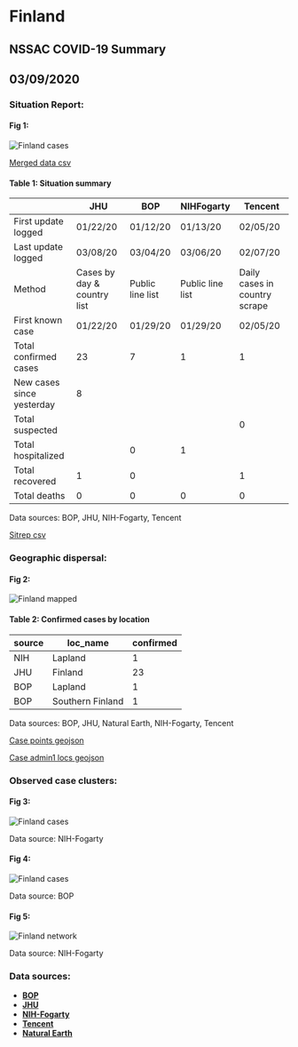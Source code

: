 # Finland
## NSSAC COVID-19 Summary
## 03/09/2020



### Situation Report:
#### Fig 1:
![Finland cases](../merged_histories/Finland_merged_histories.png)

[Merged data csv](https://github.com/SchlittDataSci/SchlittDataSci.github.io/blob/master/data/tables/Finland_merged_daily.csv)

#### Table 1: Situation summary


|                           | JHU                         | BOP              | NIHFogarty       | Tencent                       |
|---------------------------|-----------------------------|------------------|------------------|-------------------------------|
| First update logged       | 01/22/20                    | 01/12/20         | 01/13/20         | 02/05/20                      |
| Last update logged        | 03/08/20                    | 03/04/20         | 03/06/20         | 02/07/20                      |
| Method                    | Cases by day & country list | Public line list | Public line list | Daily cases in country scrape |
| First known case          | 01/22/20                    | 01/29/20         | 01/29/20         | 02/05/20                      |
| Total confirmed cases     | 23                          | 7                | 1                | 1                             |
| New cases since yesterday | 8                           |                  |                  |                               |
| Total suspected           |                             |                  |                  | 0                             |
| Total hospitalized        |                             | 0                | 1                |                               |
| Total recovered           | 1                           | 0                |                  | 1                             |
| Total deaths              | 0                           | 0                | 0                | 0                             |

Data sources: BOP, JHU, NIH-Fogarty, Tencent


[Sitrep csv](https://github.com/SchlittDataSci/SchlittDataSci.github.io/blob/master/data/tables/Finland_sitrep.csv)

### Geographic dispersal:
#### Fig 2:
![Finland mapped](../case_locs/Finland_case_locs.png)

#### Table 2: Confirmed cases by location


| source   | loc_name         |   confirmed |
|----------|------------------|-------------|
| NIH      | Lapland          |           1 |
| JHU      | Finland          |          23 |
| BOP      | Lapland          |           1 |
| BOP      | Southern Finland |           1 |

Data sources: BOP, JHU, Natural Earth, NIH-Fogarty, Tencent


[Case points geojson](https://github.com/SchlittDataSci/SchlittDataSci.github.io/blob/master/data/shapes/Finland_case_locs.geojson)

[Case admin1 locs geojson](https://github.com/SchlittDataSci/SchlittDataSci.github.io/blob/master/data/shapes/Finland_admin1_locs.geojson)

### Observed case clusters:
#### Fig 3:
![Finland cases](../cluster_analysis/Finland_imported_cases_NIHFogarty.png)



Data source: NIH-Fogarty


#### Fig 4:
![Finland cases](../cluster_analysis/Finland_imported_cases_BOP.png)



Data source: BOP


#### Fig 5:
![Finland network](../autochthonous_networks/Finland_network.png)



Data source: NIH-Fogarty


### Data sources:
* **[BOP](https://github.com/beoutbreakprepared/nCoV2019)**
* **[JHU](https://github.com/CSSEGISandData/COVID-19)** 
* **[NIH-Fogarty](https://docs.google.com/spreadsheets/d/1jS24DjSPVWa4iuxuD4OAXrE3QeI8c9BC1hSlqr-NMiU/edit#gid=1187587451)** 
* **[Tencent](https://news.qq.com/zt2020/page/feiyan.htm)**
* **[Natural Earth](https://www.naturalearthdata.com/forums/forum/natural-earth-map-data/cultural-vectors/admin-1-states-provinces-and-their-boundaries/)**

<!-- Global site tag (gtag.js) - Google Analytics -->
<script async src="https://www.googletagmanager.com/gtag/js?id=UA-158816269-1"></script>
<script>
  window.dataLayer = window.dataLayer || [];
  function gtag(){dataLayer.push(arguments);}
  gtag('js', new Date());

  gtag('config', 'UA-158816269-1');
</script>